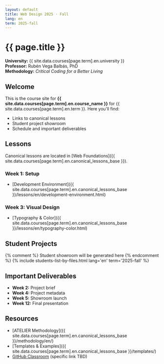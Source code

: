 ```yaml
---
layout: default
title: Web Design 2025 · Fall
lang: en
term: 2025-fall
---
```


# {{ page.title }}

**University:** {{ site.data.courses[page.term].en.university }}  
**Professor:** Rubén Vega Balbás, PhD  
**Methodology:** _Critical Coding for a Better Living_

## Welcome

This is the course site for **{{ site.data.courses[page.term].en.course_name }}** for {{ site.data.courses[page.term].en.term }}. Here you'll find:

- Links to canonical lessons
- Student project showroom
- Schedule and important deliverables

## Lessons

Canonical lessons are located in [Web Foundations]({{ site.data.courses[page.term].en.canonical_lessons_base }}).

### Week 1: Setup

- [Development Environment]({{ site.data.courses[page.term].en.canonical_lessons_base }}/lessons/en/development-environment.html)

### Week 3: Visual Design

- [Typography & Color]({{ site.data.courses[page.term].en.canonical_lessons_base }}/lessons/en/typography-color.html)

## Student Projects

{% comment %} Student showroom will be generated here {% endcomment %}
{% include students-list-by-files.html lang='en' term='2025-fall' %}

## Important Deliverables

- **Week 2:** Project brief
- **Week 4:** Project metadata
- **Week 5:** Showroom launch
- **Week 12:** Final presentation

## Resources

- [ATELIER Methodology]({{ site.data.courses[page.term].en.canonical_lessons_base }}/methodology/en/)
- [Templates & Examples]({{ site.data.courses[page.term].en.canonical_lessons_base }}/templates/)
- [GitHub Classroom](https://classroom.github.com/) (specific link TBD)
